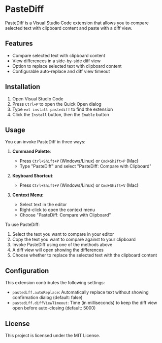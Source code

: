 # PasteDiff

PasteDiff is a Visual Studio Code extension that allows you to compare selected text with clipboard content and paste with a diff view.

## Features

- Compare selected text with clipboard content
- View differences in a side-by-side diff view
- Option to replace selected text with clipboard content
- Configurable auto-replace and diff view timeout

## Installation

1. Open Visual Studio Code
2. Press `Ctrl+P` to open the Quick Open dialog
3. Type `ext install pastediff` to find the extension
4. Click the `Install` button, then the `Enable` button

## Usage

You can invoke PasteDiff in three ways:

1. **Command Palette**: 
   - Press `Ctrl+Shift+P` (Windows/Linux) or `Cmd+Shift+P` (Mac)
   - Type "PasteDiff" and select "PasteDiff: Compare with Clipboard"

2. **Keyboard Shortcut**:
   - Press `Ctrl+Shift+V` (Windows/Linux) or `Cmd+Shift+V` (Mac)

3. **Context Menu**:
   - Select text in the editor
   - Right-click to open the context menu
   - Choose "PasteDiff: Compare with Clipboard"

To use PasteDiff:
1. Select the text you want to compare in your editor
2. Copy the text you want to compare against to your clipboard
3. Invoke PasteDiff using one of the methods above
4. A diff view will open showing the differences
5. Choose whether to replace the selected text with the clipboard content

## Configuration

This extension contributes the following settings:

* `pastediff.autoReplace`: Automatically replace text without showing confirmation dialog (default: false)
* `pastediff.diffViewTimeout`: Time (in milliseconds) to keep the diff view open before auto-closing (default: 5000)

## License

This project is licensed under the MIT License.